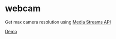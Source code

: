# webcam
Get max camera resolution using [Media Streams API](https://developer.mozilla.org/en-US/docs/Web/API/MediaDevices/getUserMedia)

[Demo](http://camera.choopong.com/)
